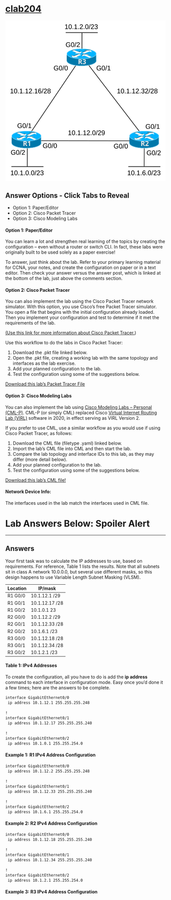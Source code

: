 # [clab204](https://www.certskills.com/clab204/)

![](../images/clab204_img1.svg)

## Answer Options - Click Tabs to Reveal

- Option 1: Paper/Editor
- Option 2: Cisco Packet Tracer
- Option 3: Cisco Modeling Labs

#### Option 1: Paper/Editor

You can learn a lot and strengthen real learning of the topics by creating the configuration – even without a router or switch CLI. In fact, these labs were originally built to be used solely as a paper exercise!

To answer, just think about the lab. Refer to your primary learning material for CCNA, your notes, and create the configuration on paper or in a text editor. Then check your answer versus the answer post, which is linked at the bottom of the lab, just above the comments section.

#### Option 2: Cisco Packet Tracer

You can also implement the lab using the Cisco Packet Tracer network simulator. With this option, you use Cisco’s free Packet Tracer simulator. You open a file that begins with the initial configuration already loaded. Then you implement your configuration and test to determine if it met the requirements of the lab.

[(Use this link for more information about Cisco Packet Tracer.](https://www.certskills.com/packettracer))

Use this workflow to do the labs in Cisco Packet Tracer:

1. Download the .pkt file linked below.
2. Open the .pkt file, creating a working lab with the same topology and interfaces as the lab exercise.
3. Add your planned configuration to the lab.
4. Test the configuration using some of the suggestions below.

[Download this lab’s Packet Tracer File](https://files.certskills.com/virl/clab204.pkt)

#### Option 3: Cisco Modeling Labs

You can also implement the lab using [Cisco Modeling Labs – Personal (CML-P)](https://developer.cisco.com/modeling-labs/). CML-P (or simply CML) replaced Cisco [Virtual Internet Routing Lab (VIRL)](https://virl.cisco.com/) software in 2020, in effect serving as VIRL Version 2.

If you prefer to use CML, use a similar workflow as you would use if using Cisco Packet Tracer, as follows:

1. Download the CML file (filetype .yaml) linked below.
2. Import the lab’s CML file into CML and then start the lab.
3. Compare the lab topology and interface IDs to this lab, as they may differ (more detail below).
4. Add your planned configuration to the lab.
5. Test the configuration using some of the suggestions below.

[Download this lab’s CML file!](https://files.certskills.com/virl/clab204.yaml)

#### Network Device Info:

The interfaces used in the lab match the interfaces used in CML file.

# Lab Answers Below: Spoiler Alert

---

## Answers

Your first task was to calculate the IP addresses to use, based on requirements. For reference, Table 1 lists the results. Note that all subnets sit in class A network 10.0.0.0, but several use different masks, so this design happens to use Variable Length Subnet Masking (VLSM).

| **Location** | **IP/mask** |
| --- | --- |
| R1 G0/0 | 10.1.12.1 /29 |
| R1 G0/1 | 10.1.12.17 /28 |
| R1 G0/2 | 10.1.0.1 23 |
| R2 G0/0 | 10.1.12.2 /29 |
| R2 G0/1 | 10.1.12.33 /28 |
| R2 G0/2 | 10.1.6.1 /23 |
| R3 G0/0 | 10.1.12.18 /28 |
| R3 G0/1 | 10.1.12.34 /28 |
| R3 G0/2 | 10.1.2.1 /23 |

#### Table 1: IPv4 Addresses

To create the configuration, all you have to do is add the **ip address** command to each interface in configuration mode. Easy once you’d done it a few times; here are the answers to be complete.

    interface GigabitEthernet0/0
     ip address 10.1.12.1 255.255.255.248
    
    !
    interface GigabitEthernet0/1
     ip address 10.1.12.17 255.255.255.240
    
    !
    interface GigabitEthernet0/2
     ip address 10.1.0.1 255.255.254.0

#### Example 1: R1 IPv4 Address Configuration

    interface GigabitEthernet0/0
     ip address 10.1.12.2 255.255.255.248
    
    !
    interface GigabitEthernet0/1
     ip address 10.1.12.33 255.255.255.240
    
    !
    interface GigabitEthernet0/2
     ip address 10.1.6.1 255.255.254.0

#### Example 2: R2 IPv4 Address Configuration

    interface GigabitEthernet0/0
     ip address 10.1.12.18 255.255.255.240
    
    !
    interface GigabitEthernet0/1
     ip address 10.1.12.34 255.255.255.240
    
    !
    interface GigabitEthernet0/2
     ip address 10.1.2.1 255.255.254.0

#### Example 3: R3 IPv4 Address Configuration